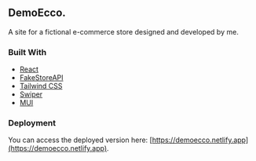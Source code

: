 ## DemoEcco.

A site for a fictional e-commerce store designed and developed by me.

### Built With
- [React](https://react.dev/)
- [FakeStoreAPI](https://fakestoreapi.com/)
- [Tailwind CSS](https://tailwindcss.com/)
- [Swiper](https://swiperjs.com/)
- [MUI](https://mui.com/)


### Deployment
You can access the deployed version here: [https://demoecco.netlify.app](https://demoecco.netlify.app).



